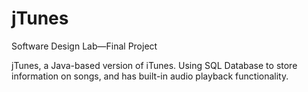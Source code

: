 # jTunes
Software Design Lab—Final Project

jTunes, a Java-based version of iTunes. Using SQL Database to store information on songs, and has built-in audio playback functionality.
